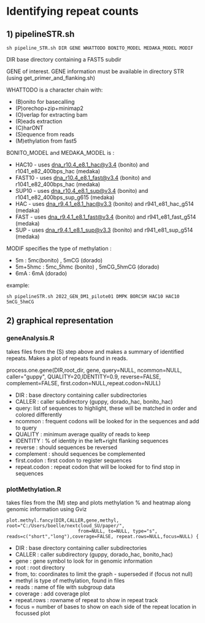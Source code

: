 # Identifying repeat counts 

## 1) pipelineSTR.sh
    sh pipeline_STR.sh DIR GENE WHATTODO BONITO_MODEL MEDAKA_MODEL MODIF

DIR base directory containing a FAST5 subdir

GENE of interest. GENE information must be available in directory STR (using get_primer_and_flanking.sh)

WHATTODO is a character chain with:
- (B)onito for basecalling
- (P)orechop+zip+minimap2
- (O)verlap for extracting bam
- (R)eads extraction
- (C)harONT
- (S)equence from reads
- (M)ethylation from fast5

BONITO_MODEL and MEDAKA_MODEL is :
- HAC10 - uses dna_r10.4_e8.1_hac@v3.4 (bonito) and r1041_e82_400bps_hac (medaka)
- FAST10 - uses dna_r10.4_e8.1_fast@v3.4 (bonito) and r1041_e82_400bps_hac (medaka)
- SUP10 - uses dna_r10.4_e8.1_sup@v3.4 (bonito) and  r1041_e82_400bps_sup_g615 (medaka)
- HAC - uses dna_r9.4.1_e8.1_hac@v3.3 (bonito) and r941_e81_hac_g514 (medaka)
- FAST - uses dna_r9.4.1_e8.1_fast@v3.4 (bonito) and r941_e81_fast_g514 (medaka)
- SUP - uses dna_r9.4.1_e8.1_sup@v3.3 (bonito) and r941_e81_sup_g514 (medaka)

MODIF specifies the type of methylation :
-  5m : 5mc(bonito) , 5mCG (dorado)
-  5m+5hmc : 5mc_5hmc (bonito) , 5mCG_5hmCG (dorado)
-  6mA : 6mA (dorado)


example: 

    sh pipelineSTR.sh 2022_GEN_DM1_pilote01 DMPK BORCSM HAC10 HAC10 5mCG_5hmCG

## 2) graphical representation

### geneAnalysis.R
takes files from the (S) step above and makes a summary of identified repeats. Makes a plot of repeats found in reads.

process.one.gene(DIR,root_dir, gene, query=NULL, ncommon=NULL, caller="guppy", QUALITY=20,IDENTITY=0.9, reverse=FALSE, complement=FALSE, first.codon=NULL,repeat.codon=NULL)
- DIR : base directory containing caller subdirectories
- CALLER : caller subdirectory (guppy, dorado_hac, bonito_hac)
- query: list of sequences to highlight, these will be matched in order and colored differently
- ncommon : frequent codons will be looked for in the sequences and add to query
- QUALITY : minimum average quality of reads to keep
- IDENTITY : % of identity in the left+right flanking sequences
- reverse : should sequences be reversed
- complement : should sequences be complemented
- first.codon : first codon to register sequences 
- repeat.codon : repeat codon that will be looked for to find stop in sequences

### plotMethylation.R
takes files from the (M) step and plots methylation % and heatmap along genomic information using Gviz

    plot.methyl.fancy(DIR,CALLER,gene,methyl, root="C:/Users/boelle/nextcloud_SU/paper/",
                              from=NULL, to=NULL, type="s", reads=c("short","long"),coverage=FALSE, repeat.rows=NULL,focus=NULL) {
- DIR : base directory containing caller subdirectories
- CALLER : caller subdirectory (guppy, dorado_hac, bonito_hac)
- gene : gene symbol to look for in genomic information
- root : root directory
- from, to: coordinates to limit the graph - superseded if (focus not null)
- methyl is type of methylation, found in files
- reads : name of file with subgroup data
- coverage : add coverage plot
- repeat.rows : rowname of repeat to show in repeat track
- focus = number of bases to show on each side of the repeat location in focussed plot

